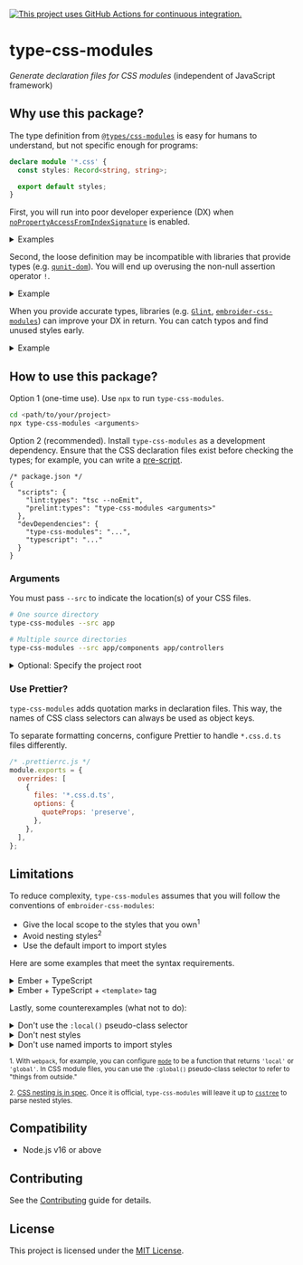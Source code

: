 [![This project uses GitHub Actions for continuous integration.](https://github.com/ijlee2/embroider-css-modules/actions/workflows/ci.yml/badge.svg)](https://github.com/ijlee2/embroider-css-modules/actions/workflows/ci.yml)

# type-css-modules

_Generate declaration files for CSS modules_ (independent of JavaScript framework)


## Why use this package?

The type definition from [`@types/css-modules`](https://www.npmjs.com/package/@types/css-modules) is easy for humans to understand, but not specific enough for programs:

```ts
declare module '*.css' {
  const styles: Record<string, string>;

  export default styles;
}
```

First, you will run into poor developer experience (DX) when [`noPropertyAccessFromIndexSignature`](https://www.typescriptlang.org/tsconfig#noPropertyAccessFromIndexSignature) is enabled.

<details>

<summary>Examples</summary>

Component in Ember:

```hbs
{{! app/components/ui/page.hbs }}
{{! This should work but results in an error }}
<div class={{this.styles.container}}>
  {{!-- ↳ Property 'container' comes from an index signature, so it must be accessed with {{get ... 'container'}}. --}}
</div>

{{! A workaround }}
<div class={{get this.styles "container"}}>
</div>
```

Component in Ember, with `<template>` tag:

```ts
/* app/components/ui/page.gts */
import styles from './page.css';

<template>
  // This should work but results in an error
  <div class={{styles.container}}>
    // ↳ Property 'container' comes from an index signature, so it must be accessed with ['container'].
  </div>

  // A workaround
  <div class={{styles['container']}}>
  </div>
</template>
```

</details>

Second, the loose definition may be incompatible with libraries that provide types (e.g. [`qunit-dom`](https://github.com/mainmatter/qunit-dom)). You will end up overusing the non-null assertion operator `!`.

<details>

<summary>Example</summary>

```ts
/* tests/integration/components/ui/page-test.ts */
import styles from 'app/components/ui/page.css';

// This should work but results in an error
assert
  .dom('[data-test-container]')
  .hasClass(styles.container);
    // ↳ Argument of type 'string | undefined' is not assignable to parameter of type 'string | RegExp'.
    //   Type 'undefined' is not assignable to 'string | RegExp'.

// A workaround
assert
  .dom('[data-test-container]')
  .hasClass(styles['container']!);
```

</details>

When you provide accurate types, libraries (e.g. [`Glint`](https://typed-ember.gitbook.io/glint/), [`embroider-css-modules`](https://github.com/ijlee2/embroider-css-modules/tree/main/embroider-css-modules)) can improve your DX in return. You can catch typos and find unused styles early.

<details>

<summary>Example</summary>

```hbs
{{! app/components/ui/page.hbs }}
<div class={{local-class this.styles "ontainer"}}> {{! ⚠️ Property 'ontainer' is missing }}
  <h1 class={{this.styles.head}}> {{! ⚠️ Property 'head' does not exist }}
    {{@title}}
  </h1>

  <div class={{local-class this.style "body"}}> {{! ⚠️ Did you mean 'styles'? }}
    {{yield}}
  </div>
</div>
```

</details>


## How to use this package?

Option 1 (one-time use). Use `npx` to run `type-css-modules`.

```sh
cd <path/to/your/project>
npx type-css-modules <arguments>
```

Option 2 (recommended). Install `type-css-modules` as a development dependency. Ensure that the CSS declaration files exist before checking the types; for example, you can write a [pre-script](https://docs.npmjs.com/cli/v9/using-npm/scripts#pre--post-scripts).

```json5
/* package.json */
{
  "scripts": {
    "lint:types": "tsc --noEmit",
    "prelint:types": "type-css-modules <arguments>"
  },
  "devDependencies": {
    "type-css-modules": "...",
    "typescript": "..."
  }
}
```


### Arguments

You must pass `--src` to indicate the location(s) of your CSS files.


```sh
# One source directory
type-css-modules --src app

# Multiple source directories
type-css-modules --src app/components app/controllers
```

<details>
<summary>Optional: Specify the project root</summary>

Pass `--root` to run the codemod on a project somewhere else (i.e. not in the current directory).

```sh
npx type-css-modules --root=<path/to/your/project>
```

</details>


### Use Prettier?

`type-css-modules` adds quotation marks in declaration files. This way, the names of CSS class selectors can always be used as object keys.

To separate formatting concerns, configure Prettier to handle `*.css.d.ts` files differently.

```js
/* .prettierrc.js */
module.exports = {
  overrides: [
    {
      files: '*.css.d.ts',
      options: {
        quoteProps: 'preserve',
      },
    },
  ],
};
````


## Limitations

To reduce complexity, `type-css-modules` assumes that you will follow the conventions of `embroider-css-modules`:

- Give the local scope to the styles that you own<sup>1</sup>
- Avoid nesting styles<sup>2</sup>
- Use the default import to import styles

Here are some examples that meet the syntax requirements.

<details>

<summary>Ember + TypeScript</summary>

```css
/* app/components/ui/page.css */
.container {
  display: grid;
  grid-template-areas:
    "header"
    "body";
  grid-template-columns: 1fr;
  grid-template-rows: auto 1fr;
  height: calc(100% - 3em);
  overflow-y: auto;
  padding: 1.5rem 1rem;
  scrollbar-gutter: stable;
}

.header {
  grid-area: header;
}

.body {
  grid-area: body;
}
```

```hbs
{{! app/components/ui/page.hbs }}
<div class={{local-class this.styles "container"}}>
  <h1 class={{this.styles.header}}>
    {{@title}}
  </h1>

  <div class="{{this.styles.body}}">
    {{yield}}
  </div>
</div>
```

```ts
/* app/components/ui/page.ts */
import Component from '@glimmer/component';

import styles from './page.css';

export default class UiPageComponent extends Component {
  styles = styles;
}
```

</details>

<details>

<summary>Ember + TypeScript + <code>&lt;template&gt;</code> tag</summary>

```ts
/* app/components/ui/page.gts */
import { localClass } from 'embroider-css-modules';

import styles from './page.css';

<template>
  <div class={{localClass styles "container"}}>
    <h1 class={{styles.header}}>
      {{@title}}
    </h1>

    <div class="{{styles.body}}">
      {{yield}}
    </div>
  </div>
</template>
```

</details>

Lastly, some counterexamples (what not to do):

<details>

<summary>Don't use the <code>:local()</code> pseudo-class selector</summary>

```css
/* app/components/ui/page.css */
:local(.container) {
  display: grid;
  grid-template-areas:
    "header"
    "body";
  grid-template-columns: 1fr;
  grid-template-rows: auto 1fr;
  height: calc(100% - 3em);
  overflow-y: auto;
  padding: 1.5rem 1rem;
  scrollbar-gutter: stable;
}

:local(.header) {
  grid-area: header;
}

:local(.body) {
  grid-area: body;
}
```

</details>

<details>

<summary>Don't nest styles</summary>

```css
/* app/components/ui/page.css */
.container {
  display: grid;
  grid-template-areas:
    "header"
    "body";
  grid-template-columns: 1fr;
  grid-template-rows: auto 1fr;
  height: calc(100% - 3em);
  overflow-y: auto;
  padding: 1.5rem 1rem;
  scrollbar-gutter: stable;

  .header {
    grid-area: header;
  }

  .body {
    grid-area: body;
  }
}
```

</details>

<details>

<summary>Don't use named imports to import styles</summary>

```ts
/* app/components/ui/page.gts */
import { container, header, body } from './page.css';

<template>
  <div class={{container}}>
    <h1 class={{header}}>
      {{@title}}
    </h1>

    <div class="{{body}}">
      {{yield}}
    </div>
  </div>
</template>
```

</details>

<sup>1. With `webpack`, for example, you can configure [`mode`](https://webpack.js.org/loaders/css-loader/#mode) to be a function that returns `'local'` or `'global'`. In CSS module files, you can use the `:global()` pseudo-class selector to refer to "things from outside."</sup>

<sup>2. [CSS nesting is in spec](https://www.w3.org/TR/css-nesting-1/). Once it is official, `type-css-modules` will leave it up to [`csstree`](https://github.com/csstree/csstree) to parse nested styles.


## Compatibility

* Node.js v16 or above


## Contributing

See the [Contributing](../../CONTRIBUTING.md) guide for details.


## License

This project is licensed under the [MIT License](LICENSE.md).

